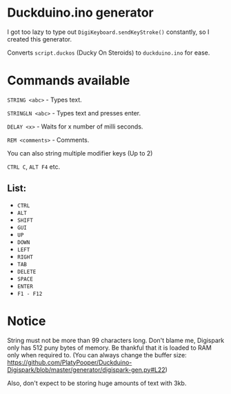 # Duckduino.ino generator
I got too lazy to type out `DigiKeyboard.sendKeyStroke()` constantly, so I created this generator.

Converts `script.duckos` (Ducky On Steroids) to `duckduino.ino` for ease.

# Commands available
`STRING <abc>` - Types text.

`STRINGLN <abc>` - Types text and presses enter.

`DELAY <x>` - Waits for x number of milli seconds.

`REM <comments>` - Comments.

You can also string multiple modifier keys (Up to 2)

`CTRL C`, `ALT F4` etc.

## List:
* `CTRL`
* `ALT`
* `SHIFT`
* `GUI`
* `UP`
* `DOWN`
* `LEFT`
* `RIGHT`
* `TAB`
* `DELETE`
* `SPACE`
* `ENTER`
* `F1 - F12`

# Notice
String must not be more than 99 characters long. Don't blame me, Digispark only has 512 puny bytes of memory. Be thankful that it is loaded to RAM only when required to. (You can always change the buffer size: https://github.com/PlatyPooper/Duckduino-Digispark/blob/master/generator/digispark-gen.py#L22)

Also, don't expect to be storing huge amounts of text with 3kb.
